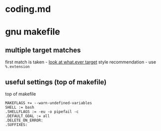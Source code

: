 # coding.md

# gnu makefile

## multiple target matches
first match is taken - [look at what.ever target](https://clarkgrubb.com/makefile-style-guide#rule-target-decl)
style recommendation - use `%.extension`

## useful settings (top of makefile)
top of makefile
```
MAKEFLAGS += --warn-undefined-variables
SHELL := bash
.SHELLFLAGS := -eu -o pipefail -c
.DEFAULT_GOAL := all
.DELETE_ON_ERROR:
.SUFFIXES:
```